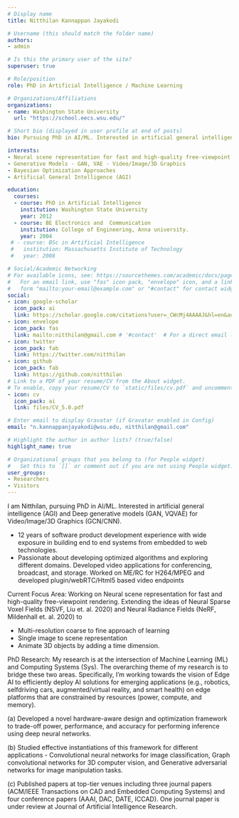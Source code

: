 ```yaml
---
# Display name
title: Nitthilan Kannappan Jayakodi

# Username (this should match the folder name)
authors:
- admin

# Is this the primary user of the site?
superuser: true

# Role/position
role: PhD in Artificial Intelligence / Machine Learning

# Organizations/Affiliations
organizations:
- name: Washington State University
  url: "https://school.eecs.wsu.edu/"

# Short bio (displayed in user profile at end of posts)
bio: Pursuing PhD in AI/ML. Interested in artificial general intelligence (AGI) and Deep generativemodels (GAN, VQVAE) for Video/Image/3D Graphics (GCN/CNN). 12 years of software product development experience with wide exposure in building end to end systems from embedded to web technologies.

interests:
- Neural scene representation for fast and high-quality free-viewpoint
- Generative Models - GAN, VAE - Video/Image/3D Graphics
- Bayesian Optimization Approaches
- Artificial General Intelligence (AGI)

education:
  courses:
  - course: PhD in Artificial Intelligence
    institution: Washington State University
    year: 2012
  - course: BE Electronics and  Communication
    institution: College of Engineering, Anna university.
    year: 2004
 # - course: BSc in Artificial Intelligence
 #   institution: Massachusetts Institute of Technology
 #   year: 2008

# Social/Academic Networking
# For available icons, see: https://sourcethemes.com/academic/docs/page-builder/#icons
#   For an email link, use "fas" icon pack, "envelope" icon, and a link in the
#   form "mailto:your-email@example.com" or "#contact" for contact widget.
social:
- icon: google-scholar
  icon_pack: ai
  link: https://scholar.google.com/citations?user=_CWcMj4AAAAJ&hl=en&authuser=1
- icon: envelope
  icon_pack: fas
  link: mailto:nitthilan@gmail.com # '#contact'  # For a direct email link, use "mailto:test@example.org".
- icon: twitter
  icon_pack: fab
  link: https://twitter.com/nitthilan
- icon: github
  icon_pack: fab
  link: https://github.com/nitthilan
# Link to a PDF of your resume/CV from the About widget.
# To enable, copy your resume/CV to `static/files/cv.pdf` and uncomment the lines below.
- icon: cv
  icon_pack: ai
  link: files/CV_5.0.pdf

# Enter email to display Gravatar (if Gravatar enabled in Config)
email: "n.kannappanjayakodi@wsu.edu, nitthilan@gmail.com"

# Highlight the author in author lists? (true/false)
highlight_name: true

# Organizational groups that you belong to (for People widget)
#   Set this to `[]` or comment out if you are not using People widget.
user_groups:
- Researchers
- Visitors
---
```


I am  Nitthilan, pursuing PhD in AI/ML. Interested in artificial general intelligence (AGI) and Deep generative models (GAN, VQVAE) for Video/Image/3D Graphics (GCN/CNN).
- 12 years of software product development experience with wide exposure in building end to end
systems from embedded to web technologies.
- Passionate about developing optimized algorithms and exploring different domains. Developed
video applications for conferencing, broadcast, and storage. Worked on ME/RC for H264/MPEG
and developed plugin/webRTC/Html5 based video endpoints

Current Focus Area: Working on Neural scene representation for fast and high-quality free-viewpoint rendering. Extending the ideas of Neural Sparse Voxel Fields (NSVF, Liu et. al. 2020) and Neural Radiance Fields (NeRF, Mildenhall et. al. 2020) to

- Multi-resolution coarse to fine approach of learning
- Single image to scene representation
- Animate 3D objects by adding a time dimension.

PhD Research: My research is at the intersection of Machine Learning (ML) and Computing Systems (Sys). The overarching theme of my research is to bridge these two areas. Specifically, I’m working towards the vision of Edge AI to efficiently deploy AI solutions for emerging applications (e.g., robotics, selfdriving cars, augmented/virtual reality, and smart health) on edge platforms that are constrained by resources (power, compute, and memory).

(a) Developed a novel hardware-aware design and optimization framework to trade-off power, performance, and accuracy for performing inference using deep neural networks.

(b) Studied effective instantiations of this framework for different applications - Convolutional neural networks for image classification, Graph convolutional networks for 3D computer vision, and Generative adversarial networks for image manipulation tasks.

(c) Published papers at top-tier venues including three journal papers (ACM/IEEE Transactions
on CAD and Embedded Computing Systems) and four conference papers (AAAI, DAC, DATE,
ICCAD). One journal paper is under review at Journal of Artificial Intelligence Research.

